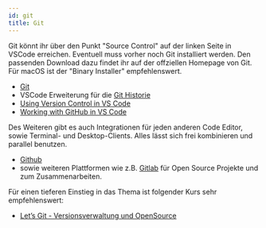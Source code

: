 ```yaml
---
id: git
title: Git
---
```


Git könnt ihr über den Punkt "Source Control" auf der linken Seite in VSCode erreichen.
Eventuell muss vorher noch Git installiert werden. Den passenden Download dazu findet ihr auf der offziellen Homepage von Git.
Für macOS ist der "Binary Installer" empfehlenswert.

- [Git](https://git-scm.com/)
- VSCode Erweiterung für die [Git Historie](https://marketplace.visualstudio.com/items?itemName=donjayamanne.githistory)
- [Using Version Control in VS Code](https://code.visualstudio.com/docs/editor/versioncontrol)
- [Working with GitHub in VS Code](https://code.visualstudio.com/docs/editor/github)

Des Weiteren gibt es auch Integrationen für jeden anderen Code Editor, sowie Terminal- und Desktop-Clients.
Alles lässt sich frei kombinieren und parallel benutzen.

- [Github](https://github.com/)
- sowie weiteren Plattformen wie z.B. [Gitlab](https://gitlab.com/) für Open Source Projekte und zum Zusammenarbeiten.

Für einen tieferen Einstieg in das Thema ist folgender Kurs sehr empfehlenswert:
- [Let’s Git - Versionsverwaltung und OpenSource](https://open.hpi.de/courses/git2020)
